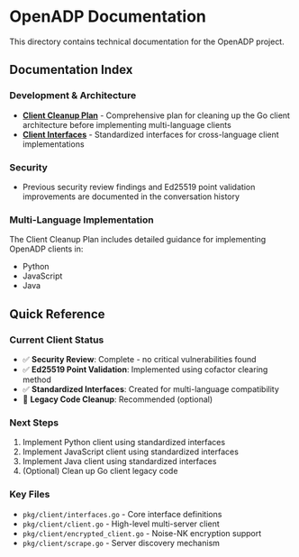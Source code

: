 # OpenADP Documentation

This directory contains technical documentation for the OpenADP project.

## Documentation Index

### Development & Architecture
- **[Client Cleanup Plan](CLIENT_CLEANUP_PLAN.md)** - Comprehensive plan for cleaning up the Go client architecture before implementing multi-language clients
- **[Client Interfaces](../pkg/client/interfaces.go)** - Standardized interfaces for cross-language client implementations

### Security
- Previous security review findings and Ed25519 point validation improvements are documented in the conversation history

### Multi-Language Implementation
The Client Cleanup Plan includes detailed guidance for implementing OpenADP clients in:
- Python
- JavaScript  
- Java

## Quick Reference

### Current Client Status
- ✅ **Security Review**: Complete - no critical vulnerabilities found
- ✅ **Ed25519 Point Validation**: Implemented using cofactor clearing method
- ✅ **Standardized Interfaces**: Created for multi-language compatibility
- 🔄 **Legacy Code Cleanup**: Recommended (optional)

### Next Steps
1. Implement Python client using standardized interfaces
2. Implement JavaScript client using standardized interfaces  
3. Implement Java client using standardized interfaces
4. (Optional) Clean up Go client legacy code

### Key Files
- `pkg/client/interfaces.go` - Core interface definitions
- `pkg/client/client.go` - High-level multi-server client
- `pkg/client/encrypted_client.go` - Noise-NK encryption support
- `pkg/client/scrape.go` - Server discovery mechanism 